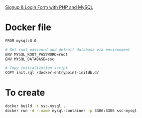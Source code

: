 [Signup & Login Form with PHP and MySQL](https://www.notion.so/Signup-Login-Form-with-PHP-and-MySQL-Database-LAMP-1ef06f716cd1803fa715e2050d2b7a28)
# Docker file
```bash
FROM mysql:8.0

# Set root password and default database via environment
ENV MYSQL_ROOT_PASSWORD=root
ENV MYSQL_DATABASE=ssc

# Copy initialization script
COPY init.sql /docker-entrypoint-initdb.d/
```
# To create 
```bash
docker build -t ssc-mysql .
docker run -d --name mysql-container -p 3306:3306 ssc-mysql
```
